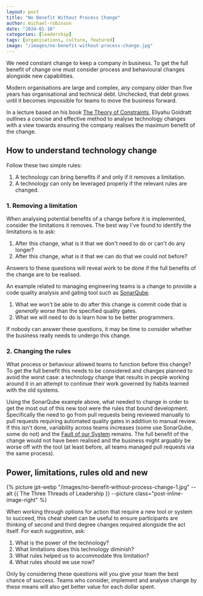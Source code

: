 ```yaml
---
layout: post
title: "No Benefit Without Process Change"
author: michael-robinson
date: "2024-01-10"
categories: [leadership]
tags: [organisations, culture, featured]
image: "/images/no-benefit-without-process-change.jpg"
---
```


We need constant change to keep a company in business. To get the full benefit of change one must consider process and behavioural changes alongside new capabilities.

Modern organisations are large and complex, any company older than five years has organisational and technical debt. Unchecked, that debt grows until it becomes impossible for teams to move the business forward.

In a lecture based on his book [The Theory of Constraints](https://www.amazon.com/Theory-Constraints-Eliyahu-M-Goldratt/dp/0884271668), Eliyahu Goldratt outlines a concise and effective method to analyse technology changes with a view towards ensuring the company realises the maximum benefit of the change.

## How to understand technology change

Follow these two simple rules:

1. A technology can bring benefits if and only if it removes a limitation.
2. A technology can only be leveraged properly if the relevant rules are changed.

### 1. Removing a limitation

When analysing potential benefits of a change before it is implemented, consider the limitations it removes. The best way I've found to identify the limitations is to ask:

1. After this change, what is it that we don't need to do or can't do any longer?
2. After this change, what is it that we can do that we could not before?

Answers to these questions will reveal work to be done if the full benefits of the change are to be realised.

An example related to managing engineering teams is a change to provide a code quality analysis and gating tool such as [SonarQube](https://www.sonarsource.com/products/sonarqube/).

1. What we won't be able to do after this change is commit code that is _generally worse_ than the specified quality gates.
2. What we will need to do is learn how to be better programmers.

If nobody can answer these questions, it may be time to consider whether the business really needs to undergo this change.

### 2. Changing the rules

What process or behaviour allowed teams to function before this change? To get the full benefit this needs to be considered and changes planned to avoid the worst case: a technology change that results in people working around it in an attempt to continue their work governed by habits learned with the old systems.

Using the SonarQube example above, what needed to change in order to get the most out of this new tool were the rules that bound development. Specifically the need to go from pull requests being reviewed manually to pull requests requiring automated quality gates in addition to manual review. If this isn't done, variability across teams increases (some use SonarQube, some do not) and the [Fault of our System](/faults-of-the-system#faults-of-the-system) remains. The full benefit of the change would not have been realised and the business might arguably be worse off with the tool (at least before, all teams managed pull requests via the same process).

## Power, limitations, rules old and new

{% picture jpt-webp "/images/no-benefit-without-process-change-1.jpg" --alt {{ The Three Threads of Leadership }} --picture class="post-inline-image-right" %}

When working through options for action that require a new tool or system to succeed, this cheat sheet can be useful to ensure participants are thinking of second and third degree changes required alongside the act itself. For each suggestion, ask:

1. What is the power of the technology?
2. What limitations does this technology diminish?
3. What rules helped us to accommodate this limitation?
4. What rules should we use now?

Only by considering these questions will you give your team the best chance of success. Teams who consider, implement and analyse change by these means will also get better value for each dollar spent.
